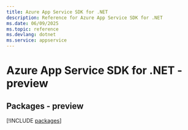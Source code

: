 ```yaml
---
title: Azure App Service SDK for .NET
description: Reference for Azure App Service SDK for .NET
ms.date: 06/09/2025
ms.topic: reference
ms.devlang: dotnet
ms.service: appservice
---
```

# Azure App Service SDK for .NET - preview
## Packages - preview
[!INCLUDE [packages](app-service-index.md)]